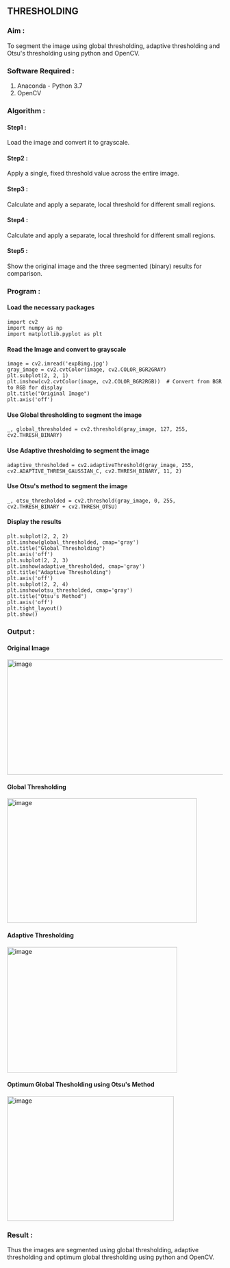 ## THRESHOLDING
### Aim :
To segment the image using global thresholding, adaptive thresholding and Otsu's thresholding using python and OpenCV.

### Software Required :
1. Anaconda - Python 3.7
2. OpenCV

### Algorithm :
#### Step1 :
Load the image and convert it to grayscale.
#### Step2 :
Apply a single, fixed threshold value across the entire image.
#### Step3 :
Calculate and apply a separate, local threshold for different small regions.
#### Step4 :
Calculate and apply a separate, local threshold for different small regions.
#### Step5 :
Show the original image and the three segmented (binary) results for comparison.

### Program :
#### Load the necessary packages
```
import cv2
import numpy as np
import matplotlib.pyplot as plt
```
#### Read the Image and convert to grayscale
```
image = cv2.imread('exp8img.jpg')  
gray_image = cv2.cvtColor(image, cv2.COLOR_BGR2GRAY)
plt.subplot(2, 2, 1)
plt.imshow(cv2.cvtColor(image, cv2.COLOR_BGR2RGB))  # Convert from BGR to RGB for display
plt.title("Original Image")
plt.axis('off')
```
#### Use Global thresholding to segment the image
```
_, global_thresholded = cv2.threshold(gray_image, 127, 255, cv2.THRESH_BINARY)
```
#### Use Adaptive thresholding to segment the image
```
adaptive_thresholded = cv2.adaptiveThreshold(gray_image, 255, cv2.ADAPTIVE_THRESH_GAUSSIAN_C, cv2.THRESH_BINARY, 11, 2)
```
#### Use Otsu's method to segment the image 
```
_, otsu_thresholded = cv2.threshold(gray_image, 0, 255, cv2.THRESH_BINARY + cv2.THRESH_OTSU)
```
#### Display the results
```
plt.subplot(2, 2, 2)
plt.imshow(global_thresholded, cmap='gray')
plt.title("Global Thresholding")
plt.axis('off')
plt.subplot(2, 2, 3)
plt.imshow(adaptive_thresholded, cmap='gray')
plt.title("Adaptive Thresholding")
plt.axis('off')
plt.subplot(2, 2, 4)
plt.imshow(otsu_thresholded, cmap='gray')
plt.title("Otsu's Method")
plt.axis('off')
plt.tight_layout()
plt.show()
```
### Output :
#### Original Image
<img width="680" height="269" alt="image" src="https://github.com/user-attachments/assets/52329e64-46b9-45dd-b6ab-8b2d31e8cf9b" />

#### Global Thresholding
<img width="443" height="291" alt="image" src="https://github.com/user-attachments/assets/8179501c-2151-4fca-b58b-56cf038b9108" />

#### Adaptive Thresholding
<img width="397" height="293" alt="image" src="https://github.com/user-attachments/assets/19414162-3219-44aa-90c7-55ca3af11c4d" />

#### Optimum Global Thesholding using Otsu's Method
<img width="389" height="291" alt="image" src="https://github.com/user-attachments/assets/26d38a85-d064-434d-bb07-77ce363184c5" />

### Result :
Thus the images are segmented using global thresholding, adaptive thresholding and optimum global thresholding using python and OpenCV.
